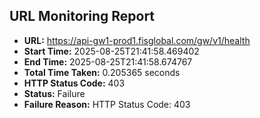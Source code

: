 ## URL Monitoring Report

- **URL:** https://api-gw1-prod1.fisglobal.com/gw/v1/health
- **Start Time:** 2025-08-25T21:41:58.469402
- **End Time:** 2025-08-25T21:41:58.674767
- **Total Time Taken:** 0.205365 seconds
- **HTTP Status Code:** 403
- **Status:** Failure
- **Failure Reason:** HTTP Status Code: 403

